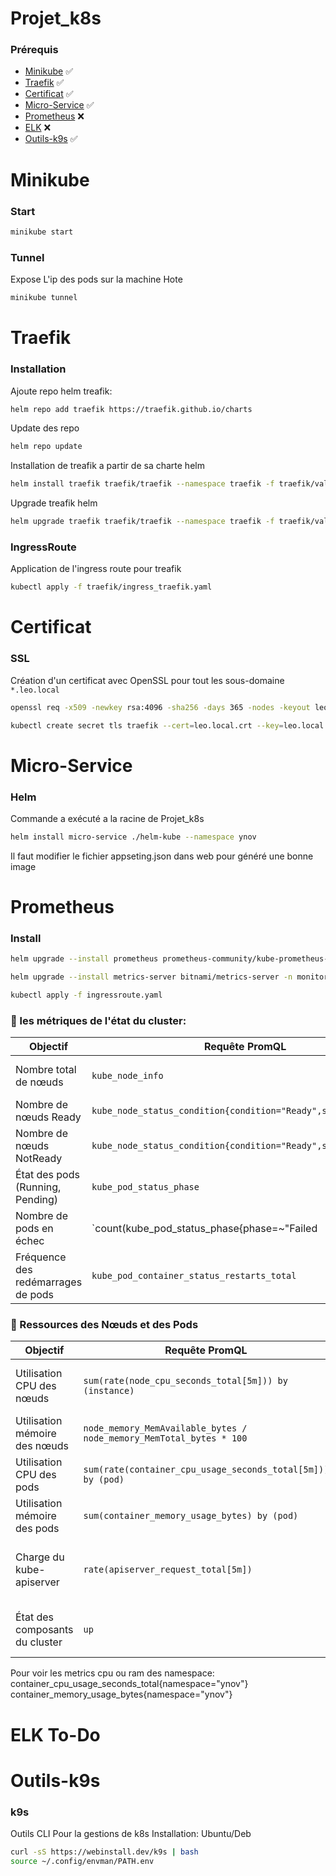 # Projet_k8s
### Prérequis
 - [Minikube](#)                   :white_check_mark:
 - [Traefik](#Traefik)             :white_check_mark:
 - [Certificat](#Certificat)       :white_check_mark:
 - [Micro-Service](#Micro-Service) :white_check_mark:
 - [Prometheus](#Prometheus)       :x:
 - [ELK](#ELK)                     :x:
 - [Outils-k9s](#Outils-k9s)       :white_check_mark:

# Minikube
### Start
```bash
minikube start
```
### Tunnel
Expose L'ip des pods sur la machine Hote
```bash 
minikube tunnel
```
# Traefik
### Installation
Ajoute repo helm treafik:
```bash
helm repo add traefik https://traefik.github.io/charts
```
Update des repo 
```bash
helm repo update
```
Installation de treafik a partir de sa charte helm
```bash
helm install traefik traefik/traefik --namespace traefik -f traefik/value.yaml
```
Upgrade treafik helm
```bash
helm upgrade traefik traefik/traefik --namespace traefik -f traefik/value.yaml
```
### IngressRoute
Application de l'ingress route pour treafik
```bash
kubectl apply -f traefik/ingress_traefik.yaml
```
# Certificat
### SSL
Création d'un certificat avec OpenSSL pour tout les sous-domaine ``` *.leo.local ```
``` bash
openssl req -x509 -newkey rsa:4096 -sha256 -days 365 -nodes -keyout leo.local.key -out leo.local.crt -subj "/CN=*.leo.local" -addext "subjectAltName=DNS:*.leo.local"
```
```bash
kubectl create secret tls traefik --cert=leo.local.crt --key=leo.local.key --namespace=xxxx
```
# Micro-Service
### Helm
Commande a exécuté a la racine de Projet_k8s
```bash
helm install micro-service ./helm-kube --namespace ynov
```
Il faut modifier le fichier appseting.json dans web pour généré une bonne image
# Prometheus
### Install
```bash
helm upgrade --install prometheus prometheus-community/kube-prometheus-stack --version 69.4.1 -n monitoring -f prometheus_value.yaml
```
```bash
helm upgrade --install metrics-server bitnami/metrics-server -n monitoring -f metrics_server_value.yaml
```
```bash
kubectl apply -f ingressroute.yaml
```
### 🚦 les métriques de l'état du cluster:
| Objectif                          | Requête PromQL                                 | Explication |
|------------------------------------|-----------------------------------------------|-------------|
| Nombre total de nœuds             | `kube_node_info`                        | Affiche le nombre total de nœuds dans le cluster. |
| Nombre de nœuds Ready             | `kube_node_status_condition{condition="Ready",status="true"}` | Compte les nœuds qui sont **Ready**. |
| Nombre de nœuds NotReady          | `kube_node_status_condition{condition="Ready",status="false"}` | Compte les nœuds **non disponibles**. |
| État des pods (Running, Pending)  | `kube_pod_status_phase`                        | Affiche le nombre de pods dans chaque état. |
| Nombre de pods en échec           | `count(kube_pod_status_phase{phase=~"Failed|Pending"})` | Indique les pods qui rencontrent des problèmes. |
| Fréquence des redémarrages de pods | `kube_pod_container_status_restarts_total`    | Affiche les pods en **CrashLoopBackOff**. |


### 📡 Ressources des Nœuds et des Pods

| Objectif                          | Requête PromQL                                 | Explication |
|------------------------------------|-----------------------------------------------|-------------|
| Utilisation CPU des nœuds         | `sum(rate(node_cpu_seconds_total[5m])) by (instance)` | Affiche la consommation CPU de chaque nœud. |
| Utilisation mémoire des nœuds     | `node_memory_MemAvailable_bytes / node_memory_MemTotal_bytes * 100` | Pourcentage de mémoire disponible. |
| Utilisation CPU des pods          | `sum(rate(container_cpu_usage_seconds_total[5m])) by (pod)` | Consommation CPU par pod. |
| Utilisation mémoire des pods      | `sum(container_memory_usage_bytes) by (pod)`  | Consommation mémoire par pod. |
| Charge du kube-apiserver          | `rate(apiserver_request_total[5m])`           | Nombre de requêtes envoyées à l’API Kubernetes. |
| État des composants du cluster    | `up`                                          | Vérifie si les composants sont UP ou DOWN. |



Pour voir les metrics cpu ou ram des namespace:
container_cpu_usage_seconds_total{namespace="ynov"}
container_memory_usage_bytes{namespace="ynov"}


# ELK To-Do
# Outils-k9s
### k9s
Outils CLI Pour la gestions de k8s
Installation: Ubuntu/Deb
```bash
curl -sS https://webinstall.dev/k9s | bash
source ~/.config/envman/PATH.env
```
